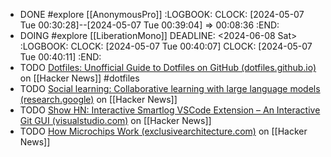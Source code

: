 - DONE #explore [[AnonymousPro]]
  :LOGBOOK:
  CLOCK: [2024-05-07 Tue 00:30:28]--[2024-05-07 Tue 00:39:04] => 00:08:36
  :END:
- DOING #explore [[LiberationMono]]
  DEADLINE: <2024-06-08 Sat>
  :LOGBOOK:
  CLOCK: [2024-05-07 Tue 00:40:07]
  CLOCK: [2024-05-07 Tue 00:40:11]
  :END:
- TODO [Dotfiles: Unofficial Guide to Dotfiles on GitHub (dotfiles.github.io)](https://news.ycombinator.com/item?id=40284164) on [[Hacker News]] #dotfiles
- TODO [Social learning: Collaborative learning with large language models (research.google)](https://news.ycombinator.com/item?id=39633580) on [[Hacker News]]
- TODO [Show HN: Interactive Smartlog VSCode Extension – An Interactive Git GUI (visualstudio.com)](https://news.ycombinator.com/item?id=39730891) on [[Hacker News]]
- TODO [How Microchips Work (exclusivearchitecture.com)](https://news.ycombinator.com/item?id=39732116) on [[Hacker News]]